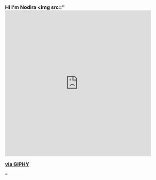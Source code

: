 ### Hi I'm Nodira <img src="<iframe src="https://giphy.com/embed/QWSz1LBK13Rhm" width="480" height="480" frameBorder="0" class="giphy-embed" allowFullScreen></iframe><p><a href="https://giphy.com/gifs/foxadhd-artists-on-tumblr-jeremy-sengly-QWSz1LBK13Rhm">via GIPHY</a></p>"

<!--
**NodiraNodira/NodiraNodira** is a ✨ _special_ ✨ repository because its `README.md` (this file) appears on your GitHub profile.

Here are some ideas to get you started:

- 🔭 I’m currently working on ...
- 🌱 I’m currently learning ...
- 👯 I’m looking to collaborate on ...
- 🤔 I’m looking for help with ...
- 💬 Ask me about ...
- 📫 How to reach me: ...
- 😄 Pronouns: ...
- ⚡ Fun fact: ...
-->
